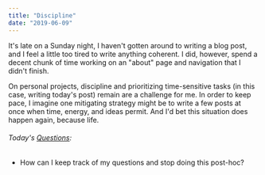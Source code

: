 ```yaml
---
title: "Discipline"
date: "2019-06-09"
---
```


It's late on a Sunday night, I haven't gotten around to writing a blog post, and I feel a little too tired to write anything coherent. I did, however, spend a decent chunk of time working on an "about" page and navigation that I didn't finish.

On personal projects, discipline and prioritizing time-sensitive tasks (in this case, writing today's post) remain are a challenge for me. In order to keep pace, I imagine one mitigating strategy might be to write a few posts at once when time, energy, and ideas permit. And I'd bet this situation does happen again, because life.

<aside>
  <h6>Today's <a href="/blog/19/06/refining-questions/">Questions</a>:</h6>
  <ul>
    <li>How can I keep track of my questions and stop doing this post-hoc?</li>
  </ul>
</aside>
